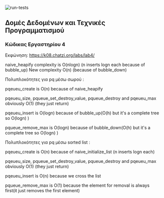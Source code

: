 ![run-tests](../../workflows/run-tests/badge.svg)

## Δομές Δεδομένων και Τεχνικές Προγραμματισμού

### Κώδικας Εργαστηρίου 4

Εκφώνηση: https://k08.chatzi.org/labs/lab4/ 

naive_heapify complexity is O(nlogn) (n inserts logn each because of bubble_up)
New complexity O(n) (because of bubble_down)


Πολυπλοκότητες για pq μέσω σωρού :

pqeueu_create is O(n) because of naive_heapify

pqeueu_size, pqueue_set_destroy_value, pqueue_destroy and pqeueu_max obviously O(1) (they just return)

pqeueu_insert is O(logn) because of bubble_up(O(h) but it's a complete tree so O(logn) )

pqueue_remove_max is O(logn) because of bubble_down(O(h) but it's a complete tree so O(logn) )


Πολυπλοκότητες για pq μέσω sorted list :

pqeueu_create is O(n) because of naive_initialize_list (n inserts logn each)

pqeueu_size, pqueue_set_destroy_value, pqueue_destroy and pqeueu_max obviously O(1) (they just return)

pqeueu_insert is O(n) because we cross the list

pqueue_remove_max is O(1) because the element for removal is always first(it just removes the first element)








